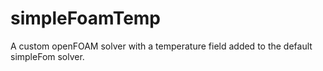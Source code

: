 # simpleFoamTemp
A custom openFOAM solver with a temperature field added to the default simpleFom solver. 
